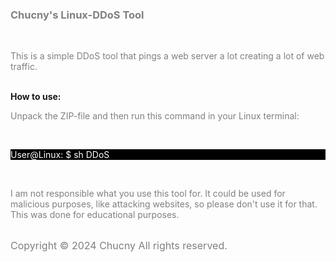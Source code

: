<!DOCTYPE html><html lang="en"><body><h3 style="color:grey;">Chucny's Linux-DDoS Tool</h3><br><p style="color:grey;">This is a simple DDoS tool that pings a web server a lot creating a lot of web traffic. </p><br><strong>How to use:</strong><br>
<p style="color:grey;">Unpack the ZIP-file and then run this command in your Linux terminal:</p><br><p style="color:white;background-color:black;">User@Linux: $  sh DDoS</p><br><p style="color:grey;">I am not responsible what you use this tool for. It could be used for malicious purposes, like attacking websites, so please don't use it for that. This was done for educational purposes.</p><br><big style="color:grey;font-size:16px;">Copyright &#169; 2024 Chucny All rights reserved.</big></body></html>
